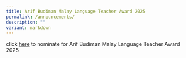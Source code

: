 ```yaml
---
title: Arif Budiman Malay Language Teacher Award 2025
permalink: /announcements/
description: ""
variant: markdown
---
```

click [here](/files/Announcements/Press_Release_Nominations_for_Arif_Budiman_Malay_Language_Teacher_Award_2025__moe_.pdf) to nominate for Arif Budiman Malay Language Teacher Award 2025